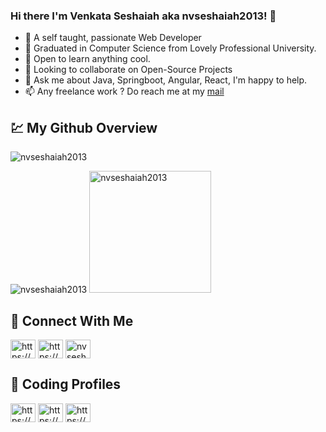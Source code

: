 ### Hi there I'm Venkata Seshaiah aka nvseshaiah2013! 👋

<!--
**nvseshaiah2013/nvseshaiah2013** is a ✨ _special_ ✨ repository because its `README.md` (this file) appears on your GitHub profile.

Here are some ideas to get you started:
-->

- 🔭 A self taught, passionate Web Developer
- 🌱 Graduated in Computer Science from Lovely Professional University.
- 📖 Open to learn anything cool.
- 🔎 Looking to collaborate on Open-Source Projects
- 💬 Ask me about Java, Springboot, Angular, React, I'm happy to help.
- 📫 Any freelance work ? Do reach me at my <a href="mailto:nvseshaiah2013@gmail.com"> mail </a>
<!--
- 😄 Pronouns: ...
- ⚡ Fun fact: ...
-->

## :chart: My Github Overview

<img src="https://github-profile-trophy.vercel.app/?username=nvseshaiah2013" alt="nvseshaiah2013" />
<p>
<img src="https://github-readme-stats.vercel.app/api?username=nvseshaiah2013&show_icons=true&locale=en" alt="nvseshaiah2013" />
<img src="https://github-readme-stats.vercel.app/api/top-langs?username=nvseshaiah2013&show_icons=true&locale=en" alt="nvseshaiah2013" height="195"/>
</p>

## :rocket: Connect With Me


<a href="https://linkedin.com/in/nvseshaiah2013/" target="blank"><img align="center" src="https://raw.githubusercontent.com/rahuldkjain/github-profile-readme-generator/master/src/images/icons/Social/linked-in-alt.svg" alt="https://www.linkedin.com/in/nvseshaiah2013/" height="30" width="40" /></a>
<a href="https://www.facebook.com/venkata.seshaiah.77" target="blank"><img align="center" src="https://raw.githubusercontent.com/rahuldkjain/github-profile-readme-generator/master/src/images/icons/Social/facebook.svg" alt="https://www.facebook.com/venkata.seshaiah.77" height="30" width="40" /></a>
<a href="https://twitter.com/nvseshaiah2013" target="blank"><img align="center" src="https://raw.githubusercontent.com/rahuldkjain/github-profile-readme-generator/master/src/images/icons/Social/twitter.svg" alt="nvseshaiah2013" height="30" width="40" /></a>

## 🧮 Coding Profiles
<p>  
<a href="https://www.hackerearth.com/@nagasurivenkata" target="blank"><img align="center" src="https://raw.githubusercontent.com/rahuldkjain/github-profile-readme-generator/master/src/images/icons/Social/hackerearth.svg" alt="https://www.hackerearth.com/@nagasurivenkata" height="30" width="40" /></a>
<a href="https://www.hackerrank.com/nvseshaiah2013" target="blank"><img align="center" src="https://raw.githubusercontent.com/rahuldkjain/github-profile-readme-generator/master/src/images/icons/Social/hackerrank.svg" alt="https://www.hackerrank.com/nvseshaiah2013" height="30" width="40" /></a>
<a href="https://www.codechef.com/users/nvseshaiah2013" target="blank"><img align="center" src="https://cdn.jsdelivr.net/npm/simple-icons@3.1.0/icons/codechef.svg" alt="https://www.codechef.com/users/nvseshaiah2013" height="30" width="40" /></a>
</p>
